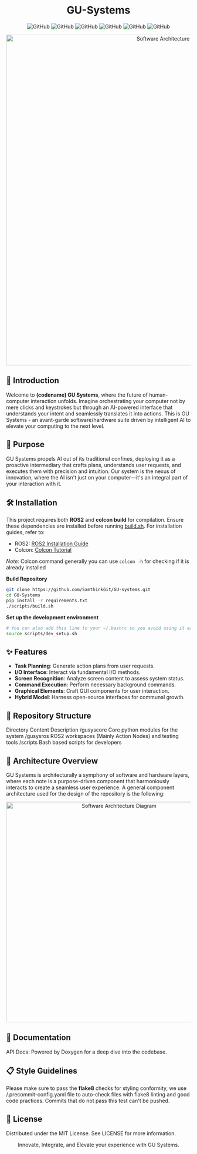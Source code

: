 # <div align="center">GU-Systems</div>

<div align="center">

![GitHub](https://img.shields.io/badge/License-BSD3_(new)-blue)
![GitHub](https://img.shields.io/badge/Version-0.0.1-blue)
![GitHub](https://img.shields.io/badge/build-passing-green)
![GitHub](https://img.shields.io/badge/style-flake8-green)
![GitHub](https://img.shields.io/badge/docs-Doxygen-white)
![GitHub](https://img.shields.io/badge/release-in_process-orange)


</div>
<div align="center">
  <img src="https://github.com/SamthinkGit/GU-systems/assets/92941012/62b27a54-c44e-4fca-92ae-12294dd6d1ee" alt="Software Architecture Diagram" width=900>
</div>

## 🚀 Introduction

Welcome to **(codename) GU Systems**, where the future of human-computer interaction unfolds. Imagine orchestrating your computer not by mere clicks and keystrokes but through an AI-powered interface that understands your intent and seamlessly translates it into actions. This is GU Systems - an avant-garde software/hardware suite driven by intelligent AI to elevate your computing to the next level.

## 🎯 Purpose

GU Systems propels AI out of its traditional confines, deploying it as a proactive intermediary that crafts plans, understands user requests, and executes them with precision and intuition. Our system is the nexus of innovation, where the AI isn't just on your computer—it's an integral part of your interaction with it.

## 🛠️ Installation
This project requires both **ROS2** and **colcon build** for compilation. Ensure these dependencies are installed before running [build.sh](/scripts/build.sh). For installation guides, refer to:

- ROS2: [ROS2 Installation Guide](https://docs.ros.org/en/humble/Installation.html)
- Colcon: [Colcon Tutorial](https://colcon.readthedocs.io/en/released/user/installation.html)

*Note:* Colcon command generally you can use `colcon -h` for checking if it is already installed

**Build Repository**
```bash
git clone https://github.com/SamthinkGit/GU-systems.git
cd GU-Systems
pip install -r requirements.txt
./scripts/build.sh
```

**Set up the development environment**
```bash
# You can also add this line to your ~/.bashrc so you avoid using it each time
source scripts/dev_setup.sh
```

## ✨ Features

- **Task Planning**: Generate action plans from user requests.
- **I/O Interface**: Interact via fundamental I/O methods.
- **Screen Recognition**: Analyze screen content to assess system status.
- **Command Execution**: Perform necessary background commands.
- **Graphical Elements**: Craft GUI components for user interaction.
- **Hybrid Model**: Harness open-source interfaces for communal growth.

## 🧱 Repository Structure
Directory	Content Description
/gusyscore Core python modules for the system
/gusysros	ROS2 workspaces (Mainly Action Nodes) and testing tools
/scripts Bash based scripts for developers

## 📐 Architecture Overview

GU Systems is architecturally a symphony of software and hardware layers, where each note is a purpose-driven component that harmoniously interacts to create a seamless user experience. A general component architecture used for the design of the repository is the following:
<div align="center">
    <img src="https://github.com/SamthinkGit/GU-systems/assets/92941012/4a8b163d-6654-44bd-acc7-d82ff742984c" alt="Software Architecture Diagram" width=600>
</div>

## 📘 Documentation
API Docs: Powered by Doxygen for a deep dive into the codebase.

## 📋 Style Guidelines
Please make sure to pass the **flake8** checks for styling conformity, we use /.precommit-config.yaml file to auto-check files with flake8 linting and good code practices. Commits that do not pass this test can't be pushed.


## 📜 License
Distributed under the MIT License. See LICENSE for more information.
<div align="center">
  Innovate, Integrate, and Elevate your experience with GU Systems.
</div>
